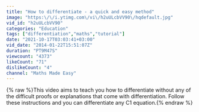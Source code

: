 ```yaml
---
title: "How to differentiate - a quick and easy method"
image: "https:\/\/i.ytimg.com\/vi\/h2uULcbVV90\/hqdefault.jpg"
vid_id: "h2uULcbVV90"
categories: "Education"
tags: ["differentiation","maths","tutorial"]
date: "2021-10-17T03:03:41+03:00"
vid_date: "2014-01-22T15:51:07Z"
duration: "PT9M47S"
viewcount: "4373"
likeCount: "71"
dislikeCount: "4"
channel: "Maths Made Easy"
---
```

{% raw %}This video aims to teach you how to differentiate without any of the difficult proofs or explanations that come with differentiation. Follow these instructions and you can differentiate any C1 equation.{% endraw %}
